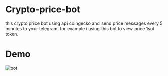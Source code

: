 # Crypto-price-bot
this crypto price bot using api coingecko and send price messages every 5 minutes to your telegram, for example i using this bot to view price 1sol token.

# Demo 
![bot](https://user-images.githubusercontent.com/83104623/156687658-3a0d7422-b332-469d-b5b1-2ce46b9c2d40.PNG)
